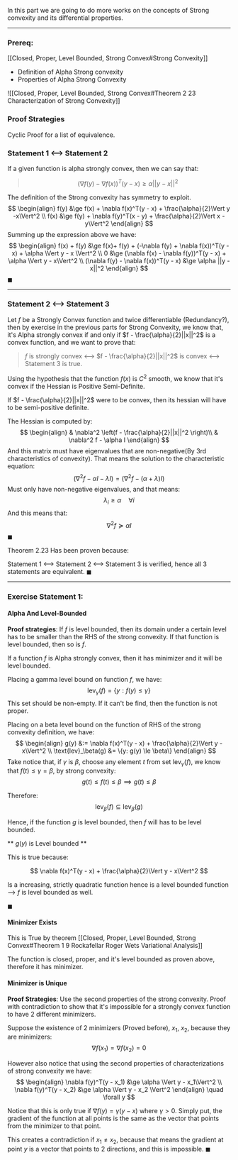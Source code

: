 In this part we are going to do more works on the concepts of 
Strong convexity and its differential properties. 

---
### Prereq: 
[[Closed, Proper, Level Bounded, Strong Convex#Strong Convexity]]
* Definition of Alpha Strong convexity
* Properties of Alpha Strong Convexity

![[Closed, Proper, Level Bounded, Strong Convex#Theorem 2 23 Characterization of Strong Convexity]]


### Proof Strategies
Cyclic Proof for a list of equivalence. 

### Statement 1 <--> Statement 2
If a given function is alpha strongly convex, then we can say that: 
> $$(\nabla f(y) - \nabla f(x))^T(y - x)\ge \alpha ||y - x||^2$$ 

The definition of the Strong convexity has symmetry to exploit. 
$$
\begin{align}
	f(y) &\ge f(x) + \nabla f(x)^T(y - x) + \frac{\alpha}{2}\Vert  y -x\Vert^2
	\\
	f(x) &\ge f(y) + \nabla f(y)^T(x - y) + \frac{\alpha}{2}\Vert  x - y\Vert^2
\end{align}
$$
Summing up the expression above we have: 
$$
\begin{align}
	f(x) + f(y) &\ge f(x)+ f(y) 
	+ (-\nabla f(y) + \nabla f(x))^T(y - x) + \alpha \Vert y - x \Vert^2
	\\
	0 &\ge (\nabla f(x) - \nabla f(y))^T(y - x) + \alpha
	\Vert y - x\Vert^2
	\\
	(\nabla f(y) - \nabla f(x))^T(y - x) &\ge \alpha ||y - x||^2
\end{align}
$$
$\blacksquare$

---
### Statement 2 <--> Statement 3

Let $f$ be a Strongly Convex function and twice differentiable (Redundancy?), then by exercise in the previous parts for Strong Convexity, we know that, it's Alpha strongly convex if and only if $f - \frac{\alpha}{2}||x||^2$  is a convex function, and we want to prove that:

> $f$ is strongly convex <--> $f - \frac{\alpha}{2}||x||^2$ is convex <--> Statement 3 is true. 

Using the hypothesis that the function $f(x)$ is $C^2$ smooth, we know that it's convex if the Hessian is Positive Semi-Definite. 

If $f - \frac{\alpha}{2}||x||^2$ were to be convex, then its hessian will have to be semi-positive definite. 

The Hessian is computed by: 
$$
\begin{align}
	& \nabla^2
	\left(f - \frac{\alpha}{2}||x||^2
	\right)\\
	& \nabla^2 f - \alpha I
\end{align}
$$
And this matrix must have eigenvalues that are non-negative(By 3rd characteristics of convexity). That means the solution to the characteristic equation: 
$$
(\nabla^2 f - \alpha I - \lambda I) = (\nabla^2 f - (\alpha + \lambda)I)
$$
Must only have non-negative eigenvalues, and that means: 
$$
\lambda_i \ge \alpha \quad \forall i
$$
And this means that: 
$$
\nabla^2f \succcurlyeq \alpha I
$$
$\blacksquare$

Theorem 2.23 Has been proven because: 

Statement 1 <--> Statement 2 <--> Statement 3 is verified, hence all 3 statements are equivalent. 
$\blacksquare$

---
### Exercise Statement 1:
#### Alpha And Level-Bounded

**Proof strategies**: If $f$ is level bounded, then its domain under a certain level has to be smaller than the RHS of the strong convexity. If that function is level bounded, then so is $f$. 

If a function $f$ is Alpha strongly convex, then it has minimizer and it will be level bounded.

Placing a gamma level bound on function $f$, we have: 
$$
\text{lev}_\gamma(f) = \{
	y: f(y) \le \gamma
\}
$$
This set should be non-empty. If it can't be find, then the function is not proper. 

Placing on a beta level bound on the function of RHS of the strong convexity definition, we have: 
$$
\begin{align}
	g(y) &:= \nabla f(x)^T(y - x) + \frac{\alpha}{2}\Vert y - x\Vert^2
	\\
	\text{lev}_\beta(g) &= \{y: g(y) \le \beta\}
\end{align}
$$
Take notice that, if $\gamma$ is $\beta$, choose any element $t$ from set $\text{lev}_\gamma{(f)}$, we know that $f(t) \le \gamma =\beta$, by strong convexity: 
$$
g(t) \le f(t) \le \beta \implies g(t) \le \beta
$$

Therefore: 
$$
\text{lev}_\beta{(f)} \subseteq \text{lev}_\beta{(g)}
$$

Hence, if the function $g$ is level bounded, then $f$ will has to be level bounded. 

** $g(y)$ is Level bounded **

This is true because: 

$$
\nabla f(x)^T(y - x) + \frac{\alpha}{2}\Vert y - x\Vert^2
$$

Is a increasing, strictly quadratic function hence is a level bounded function --> $f$ is level bounded as well. 

$\blacksquare$ 

#### Minimizer Exists

This is True by theorem [[Closed, Proper, Level Bounded, Strong Convex#Theorem 1 9 Rockafellar Roger Wets Variational Analysis]]

The function is closed, proper, and it's level bounded as proven above, therefore it has minimizer. 


#### Minimizer is Unique

**Proof Strategies**: Use the second properties of the strong convexity. Proof with contradiction to show that it's impossible for a strongly convex function to have 2 different minimizers. 

Suppose the existence of 2 minimizers (Proved before), $x_1$, $x_2$, because they are minimizers: 
$$
\nabla f(x_1) = \nabla f(x_2) = 0
$$

However also notice that using the second properties of characterizations of strong convexity we have: 
$$
\begin{align}
	\nabla f(y)^T(y - x_1) &\ge \alpha \Vert y - x_1\Vert^2 \\
	\nabla f(y)^T(y - x_2) &\ge \alpha \Vert y - x_2 \Vert^2
\end{align}
\quad \forall y
$$

Notice that this is only true if $\nabla f(y) = \gamma(y - x)$ where $\gamma > 0$. Simply put, the gradient of the function at all points is the same as the vector that points from the minimizer to that point. 

This creates a contradiction if $x_1 \neq x_2$, because that means the gradient at point $y$ is a vector that points to 2 directions, and this is impossible. $\blacksquare$